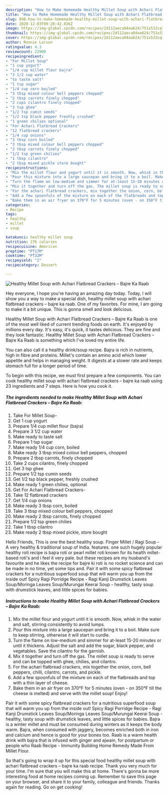 ```yaml
---
description: "How to Make Homemade Healthy Millet Soup with Achari Flatbread Crackers – Bajre Ka Raab"
title: "How to Make Homemade Healthy Millet Soup with Achari Flatbread Crackers – Bajre Ka Raab"
slug: 898-how-to-make-homemade-healthy-millet-soup-with-achari-flatbread-crackers-bajre-ka-raab
date: 2020-12-03T09:28:42.036Z
image: https://img-global.cpcdn.com/recipes/2d112aeca04aa624/751x532cq70/healthy-millet-soup-with-achari-flatbread-crackers-bajre-ka-raab-recipe-main-photo.jpg
thumbnail: https://img-global.cpcdn.com/recipes/2d112aeca04aa624/751x532cq70/healthy-millet-soup-with-achari-flatbread-crackers-bajre-ka-raab-recipe-main-photo.jpg
cover: https://img-global.cpcdn.com/recipes/2d112aeca04aa624/751x532cq70/healthy-millet-soup-with-achari-flatbread-crackers-bajre-ka-raab-recipe-main-photo.jpg
author: Ronnie Larson
ratingvalue: 4.3
reviewcount: 22900
recipeingredient:
- "For Millet Soup"
- "1 cup yogurt"
- "1/4 cup millet flour bajra"
- "3 1/2 cup water"
- "to taste salt"
- "1 tsp sugar"
- "1/4 cup corn boiled"
- "3 tbsp mixed colour bell peppers chopped"
- "2 tbsp carrots finely chopped"
- "2 cups cilantro finely chopped"
- "3 tsp ghee"
- "1/2 tsp cumin seeds"
- "1/2 tsp black pepper freshly crushed"
- "1 green chilies optional"
- "For Achari Flatbread Crackers"
- "12 flatbread crackers"
- "1/4 cup onions"
- "3 tbsp corn boiled"
- "3 tbsp mixed colour bell peppers chopped"
- "2 tbsp carrots finely chopped"
- "1/2 tsp green chilies"
- "1 tbsp cilantro"
- "2 tbsp mixed pickle store bought"
recipeinstructions:
- "Mix the millet flour and yogurt until it is smooth. Now, whisk in the water and salt, stirring consistently to avoid lumps."
- "Pour this mixture into a large saucepan and bring it to a boil. Make sure to keep stirring, otherwise it will start to curdle."
- "Turn the flame on low-medium and simmer for at-least 15-20 minutes or until it thickens. Adjust the salt and add the sugar, black pepper, and vegetables. Save the cilantro for the garnish."
- "Mix it together and turn off the gas. The millet soup is ready to serve and can be topped with ghee, chilies, and cilantro."
- "For the achari flatbread crackers, mix together the onion, corn, bell peppers, chilli, cilantro, carrots, and pickle."
- "Add a few spoonfuls of the mixture on each of the flatbreads and top with a thin layer of cheese."
- "Bake them in an air fryer on 370°F for 5 minutes (oven - on 350°F till the cheese is melted) and serve with the millet soup! Enjoy!"
categories:
- Recipe
tags:
- healthy
- millet
- soup

katakunci: healthy millet soup 
nutrition: 276 calories
recipecuisine: American
preptime: "PT17M"
cooktime: "PT32M"
recipeyield: "2"
recipecategory: Dessert

---
```



![Healthy Millet Soup with Achari Flatbread Crackers – Bajre Ka Raab](https://img-global.cpcdn.com/recipes/2d112aeca04aa624/751x532cq70/healthy-millet-soup-with-achari-flatbread-crackers-bajre-ka-raab-recipe-main-photo.jpg)

Hey everyone, I hope you're having an amazing day today. Today, I will show you a way to make a special dish, healthy millet soup with achari flatbread crackers – bajre ka raab. One of my favorites. For mine, I am going to make it a bit unique. This is gonna smell and look delicious.

Healthy Millet Soup with Achari Flatbread Crackers – Bajre Ka Raab is one of the most well liked of current trending foods on earth. It's enjoyed by millions every day. It's easy, it's quick, it tastes delicious. They are fine and they look fantastic. Healthy Millet Soup with Achari Flatbread Crackers – Bajre Ka Raab is something which I've loved my entire life.

You can also call it a healthy drink/soup recipe. Bajra is rich in nutrients, high in fibre and proteins. Millet&#39;s contain an amino acid which lower appetite and helps in managing weight. It digests at a slower rate and keeps stomach full for a longer period of time.


To begin with this recipe, we must first prepare a few components. You can cook healthy millet soup with achari flatbread crackers – bajre ka raab using 23 ingredients and 7 steps. Here is how you cook it.

<!--inarticleads1-->

##### The ingredients needed to make Healthy Millet Soup with Achari Flatbread Crackers – Bajre Ka Raab:

1. Take For Millet Soup-
1. Get 1 cup yogurt
1. Prepare 1/4 cup millet flour (bajra)
1. Prepare 3 1/2 cup water
1. Make ready to taste salt
1. Prepare 1 tsp sugar
1. Make ready 1/4 cup corn, boiled
1. Make ready 3 tbsp mixed colour bell peppers, chopped
1. Prepare 2 tbsp carrots, finely chopped
1. Take 2 cups cilantro, finely chopped
1. Get 3 tsp ghee
1. Prepare 1/2 tsp cumin seeds
1. Get 1/2 tsp black pepper, freshly crushed
1. Make ready 1 green chilies, optional
1. Get For Achari Flatbread Crackers-
1. Take 12 flatbread crackers
1. Get 1/4 cup onions
1. Make ready 3 tbsp corn, boiled
1. Take 3 tbsp mixed colour bell peppers, chopped
1. Make ready 2 tbsp carrots, finely chopped
1. Prepare 1/2 tsp green chilies
1. Take 1 tbsp cilantro
1. Make ready 2 tbsp mixed pickle, store bought


Hello Friends, This is one the best healthy soup. Finger Millet / Ragi Soup - A very healthy &amp; traditional soup of India. features. one such hugely popular healthy roti recipe is bajra roti or pearl millet roti known for its health millet-based roti&#39;s and i feel it very pale. but these recipes are my husband&#39;s favourite and he likes the recipe for bajre ki roti is no rocket science and can be made in no time, yet some tips and. Pair it with some spicy flatbread crackers for a nutritious superfood soup that will warm you up from the inside out! Spicy Ragi Porridge Recipe - Ragi Kanji Drumstick Leaves Soup/Moringa Leaves Soup/Murungai Keerai Soup - healthy, tasty soup with drumstick leaves, and little spices for babies. 

<!--inarticleads2-->

##### Instructions to make Healthy Millet Soup with Achari Flatbread Crackers – Bajre Ka Raab:

1. Mix the millet flour and yogurt until it is smooth. Now, whisk in the water and salt, stirring consistently to avoid lumps.
1. Pour this mixture into a large saucepan and bring it to a boil. Make sure to keep stirring, otherwise it will start to curdle.
1. Turn the flame on low-medium and simmer for at-least 15-20 minutes or until it thickens. Adjust the salt and add the sugar, black pepper, and vegetables. Save the cilantro for the garnish.
1. Mix it together and turn off the gas. The millet soup is ready to serve and can be topped with ghee, chilies, and cilantro.
1. For the achari flatbread crackers, mix together the onion, corn, bell peppers, chilli, cilantro, carrots, and pickle.
1. Add a few spoonfuls of the mixture on each of the flatbreads and top with a thin layer of cheese.
1. Bake them in an air fryer on 370°F for 5 minutes (oven - on 350°F till the cheese is melted) and serve with the millet soup! Enjoy!


Pair it with some spicy flatbread crackers for a nutritious superfood soup that will warm you up from the inside out! Spicy Ragi Porridge Recipe - Ragi Kanji Drumstick Leaves Soup/Moringa Leaves Soup/Murungai Keerai Soup - healthy, tasty soup with drumstick leaves, and little spices for babies. Bajra is a winter millet and must be consumed during winters as it keeps the body warm. Bajra, when consumed with jaggery, becomes enriched both in iron and calcium and hence is good for your bones too. Raab is a warm health drink with bajra that is infused with ginger and ajwain, for postpartum or people who Raab Recipe - Immunity Building Home Remedy Made From Millet Flour. 

So that's going to wrap it up for this special food healthy millet soup with achari flatbread crackers – bajre ka raab recipe. Thank you very much for your time. I'm sure that you will make this at home. There's gonna be more interesting food at home recipes coming up. Remember to save this page on your browser, and share it to your family, colleague and friends. Thanks again for reading. Go on get cooking!
